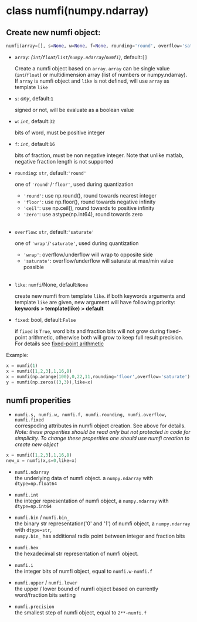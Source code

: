 # class numfi(numpy.ndarray)

## Create new numfi object: 

```python
numfi(array=[], s=None, w=None, f=None, rounding='round', overflow='saturate', like=None, fixed=False)
```

- `array`: *(`int`/`float`/`list`/`numpy.ndarray`/`numfi`)*, default:`[]`  

    Create a numfi object based on `array`. `array` can be single value (`int`/`float`) or multidimension array (list of numbers or numpy.ndarray).  
    If `array` is numfi object and `like` is not defined, will use `array` as template `like`

- `s`: *any*, default:`1`  

    signed or not, will be evaluate as a boolean value  

- `w`: *`int`*, default:`32`  

    bits of word, must be positive integer

- `f`: *`int`*, default:`16`  

    bits of fraction, must be non negative integer. Note that unlike matlab, negative fraction length is not supported

- `rounding`: `str`, default:`'round'`  

    one of `'round'`/`'floor'`, used during quantization    

    - `'round'`: use np.round(), round towards nearest integer 
    - `'floor'`: use np.floor(), round towards negative infinity  
    - `'ceil'`: use np.ceil(), round towards to positive infinity
    - `'zero'`: use astype(np.int64), round towards zero  
&nbsp;&nbsp;  

- `overflow`: `str`, default:`'saturate'`  

    one of `'wrap'`/`'saturate'`, used during quantization

    - `'wrap'`: overflow/underflow will wrap to opposite side
    - `'saturate'`: overflow/underflow will saturate at max/min value possible  
&nbsp;&nbsp;
    
- `like`: `numfi`/None, default:`None`

    create new numfi from template `like`. if both keywords arguments and template `like` are given, new argument will have following priority:  **keywords > template(like) > default**

- `fixed`: bool, default:`False`

    if `fixed` is `True`, word bits and fraction bits will not grow during fixed-point arithmetic, otherwise both will grow to keep full result precision. For details see [fixed-point arithmetic]()

Example:
```python
x = numfi(1)
x = numfi([1,2,3],1,16,8)
x = numfi(np.arange(100),0,22,11,rounding='floor',overflow='saturate')
y = numfi(np.zeros((3,3)),like=x)
```

## numfi properities

- `numfi.s, numfi.w, numfi.f, numfi.rounding, numfi.overflow, numfi.fixed`  
correspoding attributes in numfi object creation. See above for details.  
*Note: these properities should be read only but not protected in code for simplicity. To change these properities one should use numfi creation to create new object*
```python
x = numfi([1,2,3],1,16,8)
new_x = numfi(x,s=0,like=x)
```

- `numfi.ndarray`  
the underlying data of numfi object. a `numpy.ndarray` with `dtype=np.float64`

- `numfi.int`  
the integer representation of numfi object, a `numpy.ndarray` with `dtype=np.int64`

- `numfi.bin` / `numfi.bin_`  
the binary str representation('0' and '1') of numfi object, a `numpy.ndarray` with `dtype=str`,  
`numpy.bin_` has additional radix point between integer and fraction bits

- `numfi.hex`  
the hexadecimal str representation of numfi object.

- `numfi.i`   
the integer bits of numfi object, equal to `numfi.w-numfi.f`

- `numfi.upper` / `numfi.lower`  
the upper / lower bound of numfi object based on currently word/fraction bits setting

- `numfi.precision`  
the smallest step of numfi object, equal to `2**-numfi.f`

